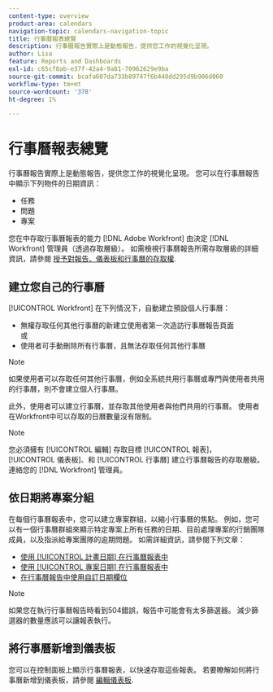 ```yaml
---
content-type: overview
product-area: calendars
navigation-topic: calendars-navigation-topic
title: 行事曆報表總覽
description: 行事曆報告實際上是動態報告，提供您工作的視覺化呈現。
author: Lisa
feature: Reports and Dashboards
exl-id: c65cf8ab-e37f-42a4-9a81-70962629e9ba
source-git-commit: bcafa607da733b89747f6b448dd295d9b906d060
workflow-type: tm+mt
source-wordcount: '378'
ht-degree: 1%

---
```


# 行事曆報表總覽

行事曆報告實際上是動態報告，提供您工作的視覺化呈現。 您可以在行事曆報告中顯示下列物件的日期資訊：

* 任務
* 問題
* 專案

您在中存取行事曆報表的能力 [!DNL Adobe Workfront] 由決定 [!DNL Workfront] 管理員（透過存取層級）。 如需檢視行事曆報告所需存取層級的詳細資訊，請參閱 [授予對報告、儀表板和行事曆的存取權](../../../administration-and-setup/add-users/configure-and-grant-access/grant-access-reports-dashboards-calendars.md).

## 建立您自己的行事曆

[!UICONTROL Workfront] 在下列情況下，自動建立預設個人行事曆：

* 無權存取任何其他行事曆的新建立使用者第一次造訪行事曆報告頁面\
   或
* 使用者可手動刪除所有行事曆，且無法存取任何其他行事曆

>[!NOTE]
>
>如果使用者可以存取任何其他行事曆，例如全系統共用行事曆或專門與使用者共用的行事曆，則不會建立個人行事曆。

此外，使用者可以建立行事曆，並存取其他使用者與他們共用的行事曆。 使用者在Workfront中可以存取的日曆數量沒有限制。

>[!NOTE]
>
>您必須擁有 [!UICONTROL 編輯] 存取目標 [!UICONTROL 報表]， [!UICONTROL 儀表板]、和 [!UICONTROL 行事曆] 建立行事曆報告的存取層級。 連絡您的 [!DNL Workfront] 管理員。

## 依日期將專案分組

在每個行事曆報表中，您可以建立專案群組，以縮小行事曆的焦點。 例如，您可以有一個行事曆群組來顯示特定專案上所有任務的日期、目前處理專案的行銷團隊成員，以及指派給專案團隊的逾期問題。 如需詳細資訊，請參閱下列文章：

* [使用 [!UICONTROL 計畫日期] 在行事曆報表中](../../../reports-and-dashboards/reports/calendars/use-planned-dates.md)
* [使用 [!UICONTROL 專案日期] 在行事曆報表中](../../../reports-and-dashboards/reports/calendars/use-projected-dates.md)
* [在行事曆報告中使用自訂日期欄位](../../../reports-and-dashboards/reports/calendars/use-custom-dates.md)

>[!NOTE]
>
>如果您在執行行事曆報告時看到504錯誤，報告中可能會有太多篩選器。 減少篩選器的數量應該可以讓報表執行。

## 將行事曆新增到儀表板

您可以在控制面板上顯示行事曆報表，以快速存取這些報表。 若要瞭解如何將行事曆新增到儀表板，請參閱 [編輯儀表板](../../../reports-and-dashboards/dashboards/creating-and-managing-dashboards/edit-dashboard.md).
